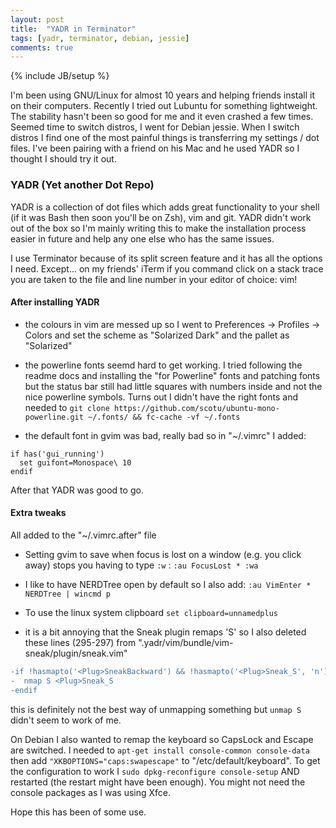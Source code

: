 ```yaml
---
layout: post
title:  "YADR in Terminator"
tags: [yadr, terminator, debian, jessie]
comments: true
---
```

{% include JB/setup %}

I'm been using GNU/Linux for almost 10 years and helping friends install it on
their computers.  Recently I tried out Lubuntu for something lightweight.  The
stability hasn't been so good for me and it even crashed a few times.
Seemed time to switch distros, I went for Debian jessie.  When I switch
distros I find one of the most painful things is transferring my settings /
dot files.  I've been pairing with a friend on his Mac and he used YADR so I thought I
should try it out.


### YADR (Yet another Dot Repo)

YADR is a collection of dot files which adds great
functionality to your shell (if it was Bash then soon you'll be on Zsh), vim and git.
YADR didn't work out of the box so I'm mainly writing this to make the
installation process easier in future and help any one else who has the same issues.

I use Terminator because of its split screen feature and it has all the
options I need.  Except... on my friends' iTerm if you command click on a stack
trace you are taken to the file and line number in your editor of choice: vim!

#### After installing YADR


* the colours in vim are messed up so I went to Preferences -> Profiles -> Colors
and set the scheme as "Solarized Dark" and the pallet as "Solarized"

* the powerline fonts seemd hard to get working.  I tried following the readme docs
and installing the "for Powerline" fonts and patching fonts but the status bar still had
little squares with numbers inside and not the nice powerline symbols.  Turns out I
didn't have the right fonts and needed to
`git clone https://github.com/scotu/ubuntu-mono-powerline.git ~/.fonts/ && fc-cache -vf ~/.fonts`

* the default font in gvim was bad, really bad so in "~/.vimrc" I added:

```
if has('gui_running')
  set guifont=Monospace\ 10
endif
```

After that YADR was good to go.

#### Extra tweaks

All added to the "~/.vimrc.after" file

* Setting gvim to save when focus is lost on a window (e.g. you click away) stops you
having to type `:w` :
`:au FocusLost * :wa`

* I like to have NERDTree open by default so I also add:
`:au VimEnter * NERDTree | wincmd p`

* To use the linux system clipboard `set clipboard=unnamedplus`

* it is a bit annoying that the Sneak plugin remaps 'S' so I also deleted these lines (295-297)
from ".yadr/vim/bundle/vim-sneak/plugin/sneak.vim"

```diff
-if !hasmapto('<Plug>SneakBackward') && !hasmapto('<Plug>Sneak_S', 'n') && mapcheck('S', 'n') ==# ''
-  nmap S <Plug>Sneak_S
-endif
```

this is definitely not the best way of unmapping something but `unmap S` didn't seem to work of me.


On Debian I also wanted to remap the keyboard so CapsLock and Escape are switched.  I needed to
`apt-get install console-common console-data` then add `"XKBOPTIONS="caps:swapescape"` to "/etc/default/keyboard".
To get the configuration to work I `sudo dpkg-reconfigure console-setup` AND restarted (the restart might have been enough).
You might not need the console packages as I was using Xfce.

Hope this has been of some use.
